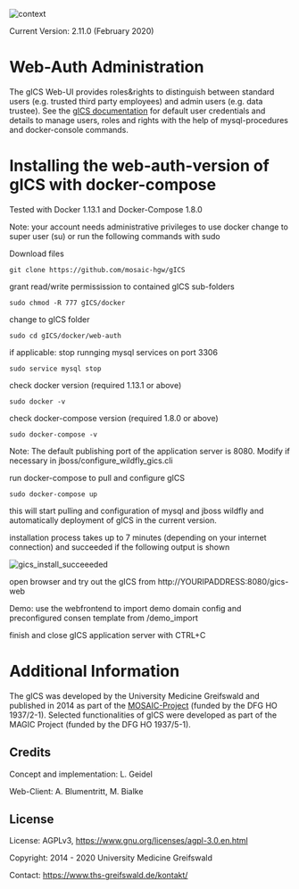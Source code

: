 ![context](https://user-images.githubusercontent.com/12081369/49164555-a27e5180-f32f-11e8-8725-7b97e35134b5.png)

Current Version: 2.11.0 (February 2020)

# Web-Auth Administration
The gICS Web-UI provides roles&rights to distinguish between standard users (e.g. trusted third party employees) and admin users (e.g. data trustee). See the [gICS documentation](https://ths-greifswald.de/gics/handbuch) for default user credentials and details to manage users, roles and rights with the help of mysql-procedures and docker-console commands.

# Installing the web-auth-version of gICS with docker-compose #

Tested with Docker 1.13.1 and Docker-Compose 1.8.0

Note: your account needs administrative privileges to use docker
change to super user (su) or run the following commands with sudo

Download files

```git clone https://github.com/mosaic-hgw/gICS```

grant read/write permissission to contained gICS sub-folders

```sudo chmod -R 777 gICS/docker```

change to gICS folder

```sudo cd gICS/docker/web-auth ```

if applicable: stop runnging mysql services on port 3306 

```sudo service mysql stop```

check docker version (required 1.13.1 or above)

```sudo docker -v```

check docker-compose version (required 1.8.0 or above)

```sudo docker-compose -v```

Note: The default publishing port of the application server is 8080. Modify if necessary in jboss/configure_wildfly_gics.cli

run docker-compose to pull and configure gICS

```sudo docker-compose up```

this will start pulling and configuration of mysql and jboss wildfly and automatically deployment of gICS in the current version.

installation process takes up to 7 minutes (depending on your internet connection) and succeeded if the following output is shown

![gics_install_succeeeded](https://user-images.githubusercontent.com/22166209/49724834-8f8e4a00-fc6a-11e8-9cdd-df09ce03445b.PNG)

open browser and try out the gICS from http://YOURIPADDRESS:8080/gics-web

Demo: use the webfrontend to import demo domain config and preconfigured consen template from /demo_import

finish and close gICS application server with CTRL+C

# Additional Information #

The gICS was developed by the University Medicine Greifswald  and published in 2014 as part of the [MOSAIC-Project](https://ths-greifswald.de/mosaic "")  (funded by the DFG HO 1937/2-1). Selected functionalities of gICS were developed as part of the MAGIC Project (funded by the DFG HO 1937/5-1).

## Credits ##
Concept and implementation: L. Geidel

Web-Client: A. Blumentritt, M. Bialke

## License ##
License: AGPLv3, https://www.gnu.org/licenses/agpl-3.0.en.html

Copyright: 2014 - 2020 University Medicine Greifswald

Contact: https://www.ths-greifswald.de/kontakt/